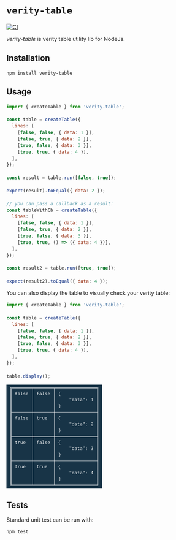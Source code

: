 # `verity-table`

[![CI](https://github.com/pierreroth64/verity-table/workflows/CI/badge.svg)](https://github.com/pierreroth64/verity-table/actions?query=workflow%3ACI)

_verity-table_ is verity table utility lib for NodeJs.

## Installation

```
npm install verity-table
```

## Usage

```js
import { createTable } from 'verity-table';

const table = createTable({
  lines: [
    [false, false, { data: 1 }],
    [false, true, { data: 2 }],
    [true, false, { data: 3 }],
    [true, true, { data: 4 }],
  ],
});

const result = table.run([false, true]);

expect(result).toEqual({ data: 2 });

// you can pass a callback as a result:
const tableWithCb = createTable({
  lines: [
    [false, false, { data: 1 }],
    [false, true, { data: 2 }],
    [true, false, { data: 3 }],
    [true, true, () => ({ data: 4 })],
  ],
});

const result2 = table.run([true, true]);

expect(result2).toEqual({ data: 4 });
```

You can also display the table to visually check your verity table:

```js
import { createTable } from 'verity-table';

const table = createTable({
  lines: [
    [false, false, { data: 1 }],
    [false, true, { data: 2 }],
    [true, false, { data: 3 }],
    [true, true, { data: 4 }],
  ],
});

table.display();
```

![table](./images/table.png?raw=true 'Table')

## Tests

Standard unit test can be run with:

```
npm test
```
